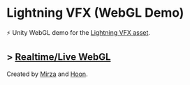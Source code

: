 # Lightning VFX (WebGL Demo)
⚡️ Unity WebGL demo for the [Lightning VFX asset](https://u3d.as/381j).

## \> [Realtime/Live WebGL](https://mirzabeig.github.io/Lightning-VFX-WebGL/)

Created by [Mirza](https://twitter.com/TheMirzaBeig) and [Hoon](https://twitter.com/magic_chromatic).
